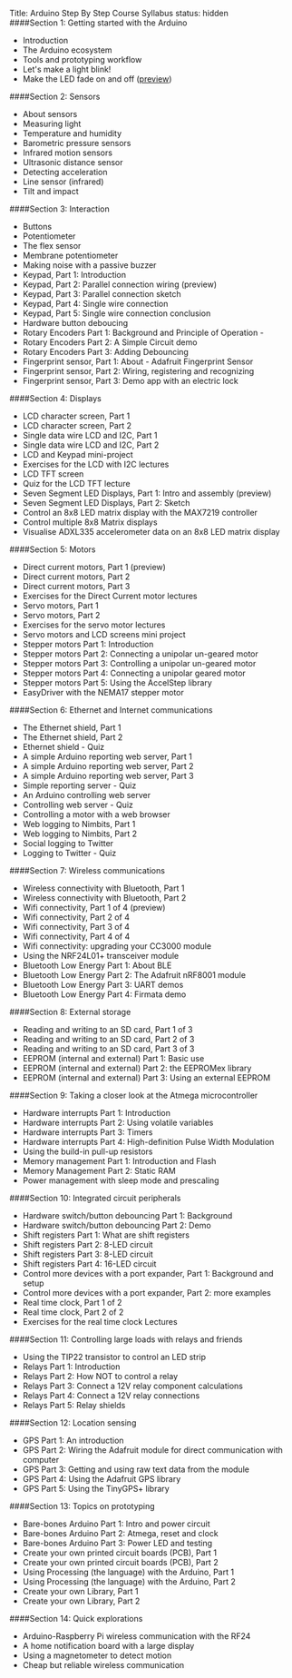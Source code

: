Title: Arduino Step By Step Course Syllabus
status: hidden
<br>
####Section 1: Getting started with the Arduino
* Introduction 
* The Arduino ecosystem 
* Tools and prototyping workflow  
* Let's make a light blink!  
* Make the LED fade on and off  ([preview](https://www.udemy.com/new-lecture/668182/popup/))

####Section 2: Sensors 
* About sensors
* Measuring light
* Temperature and humidity 
* Barometric pressure sensors
* Infrared motion sensors
* Ultrasonic distance sensor
* Detecting acceleration 
* Line sensor (infrared)
* Tilt and impact

####Section 3: Interaction 
* Buttons  
* Potentiometer
* The flex sensor
* Membrane potentiometer 
* Making noise with a passive buzzer
* Keypad, Part 1: Introduction 
* Keypad, Part 2: Parallel connection wiring  (preview)
* Keypad, Part 3: Parallel connection sketch
* Keypad, Part 4: Single wire connection
* Keypad, Part 5: Single wire connection conclusion
* Hardware button deboucing
* Rotary Encoders Part 1: Background and Principle of Operation -
* Rotary Encoders Part 2: A Simple Circuit demo
* Rotary Encoders Part 3: Adding Debouncing  
* Fingerprint sensor, Part 1: About  - Adafruit Fingerprint Sensor
* Fingerprint sensor, Part 2: Wiring, registering and recognizing  
* Fingerprint sensor, Part 3: Demo app with an electric lock

####Section 4: Displays 
* LCD character screen, Part 1  
* LCD character screen, Part 2  
* Single data wire LCD and I2C, Part 1
* Single data wire LCD and I2C, Part 2
* LCD and Keypad mini-project
* Exercises for the LCD with I2C lectures 
* LCD TFT screen
* Quiz for the LCD TFT lecture 
* Seven Segment LED Displays, Part 1: Intro and assembly  (preview)
* Seven Segment LED Displays, Part 2: Sketch  
* Control an 8x8 LED matrix display with the MAX7219 controller  
* Control multiple 8x8 Matrix displays  
* Visualise ADXL335 accelerometer data on an 8x8 LED matrix display

####Section 5: Motors 
* Direct current motors, Part 1  (preview)
* Direct current motors, Part 2
* Direct current motors, Part 3
* Exercises for the Direct Current motor lectures 
* Servo motors, Part 1
* Servo motors, Part 2
* Exercises for the servo motor lectures
* Servo motors and LCD screens mini project
* Stepper motors Part 1: Introduction  
* Stepper motors Part 2: Connecting a unipolar un-geared motor  
* Stepper motors Part 3: Controlling a unipolar un-geared motor  
* Stepper motors Part 4: Connecting a unipolar geared motor  
* Stepper motors Part 5: Using the AccelStep library  
* EasyDriver with the NEMA17 stepper motor

####Section 6: Ethernet and Internet communications
* The Ethernet shield, Part 1  
* The Ethernet shield, Part 2
* Ethernet shield - Quiz 
* A simple Arduino reporting web server, Part 1  
* A simple Arduino reporting web server, Part 2  
* A simple Arduino reporting web server, Part 3
* Simple reporting server - Quiz
* An Arduino controlling web server
* Controlling web server - Quiz
* Controlling a motor with a web browser  
* Web logging to Nimbits, Part 1  
* Web logging to Nimbits, Part 2
* Social logging to Twitter
* Logging to Twitter - Quiz

####Section 7: Wireless communications
* Wireless connectivity with Bluetooth, Part 1  
* Wireless connectivity with Bluetooth, Part 2
* Wifi connectivity, Part 1 of 4  (preview)
* Wifi connectivity, Part 2 of 4  
* Wifi connectivity, Part 3 of 4
* Wifi connectivity, Part 4 of 4
* Wifi connectivity: upgrading your CC3000 module
* Using the NRF24L01+ transceiver module
* Bluetooth Low Energy Part 1: About BLE
* Bluetooth Low Energy Part 2: The Adafruit nRF8001 module
* Bluetooth Low Energy Part 3: UART demos  
* Bluetooth Low Energy Part 4: Firmata demo

####Section 8: External storage 
* Reading and writing to an SD card, Part 1 of 3  
* Reading and writing to an SD card, Part 2 of 3  
* Reading and writing to an SD card, Part 3 of 3  
* EEPROM (internal and external) Part 1: Basic use  
* EEPROM (internal and external) Part 2: the EEPROMex library
* EEPROM (internal and external) Part 3: Using an external EEPROM

####Section 9: Taking a closer look at the Atmega microcontroller
* Hardware interrupts Part 1: Introduction
* Hardware interrupts Part 2: Using volatile variables
* Hardware interrupts Part 3: Timers
* Hardware interrupts Part 4: High-definition Pulse Width Modulation
* Using the build-in pull-up resistors
* Memory management Part 1: Introduction and Flash
* Memory Management Part 2: Static RAM
* Power management with sleep mode and prescaling

####Section 10: Integrated circuit peripherals
* Hardware switch/button debouncing Part 1: Background
* Hardware switch/button debouncing Part 2: Demo
* Shift registers Part 1: What are shift registers
* Shift registers Part 2: 8-LED circuit
* Shift registers Part 3: 8-LED circuit
* Shift registers Part 4: 16-LED circuit
* Control more devices with a port expander, Part 1: Background and setup
* Control more devices with a port expander, Part 2: more examples
* Real time clock, Part 1 of 2
* Real time clock, Part 2 of 2
* Exercises for the real time clock Lectures

####Section 11: Controlling large loads with relays and friends
* Using the TIP22 transistor to control an LED strip
* Relays Part 1: Introduction
* Relays Part 2: How NOT to control a relay
* Relays Part 3: Connect a 12V relay component calculations  
* Relays Part 4: Connect a 12V relay connections  
* Relays Part 5: Relay shields

####Section 12: Location sensing
* GPS Part 1: An introduction
* GPS Part 2: Wiring the Adafruit module for direct communication with computer
* GPS Part 3: Getting and using raw text data from the module  
* GPS Part 4: Using the Adafruit GPS library  
* GPS Part 5: Using the TinyGPS+ library

####Section 13: Topics on prototyping
* Bare-bones Arduino Part 1: Intro and power circuit
* Bare-bones Arduino Part 2: Atmega, reset and clock  
* Bare-bones Arduino Part 3: Power LED and testing  
* Create your own printed circuit boards (PCB), Part 1  
* Create your own printed circuit boards (PCB), Part 2
* Using Processing (the language) with the Arduino, Part 1
* Using Processing (the language) with the Arduino, Part 2
* Create your own Library, Part 1  
* Create your own Library, Part 2

####Section 14: Quick explorations
* Arduino-Raspberry Pi wireless communication with the RF24
* A home notification board with a large display
* Using a magnetometer to detect motion 
* Cheap but reliable wireless communication